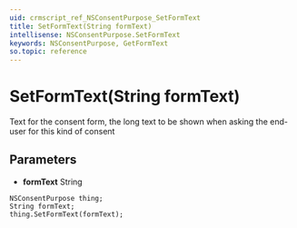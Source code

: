 ```yaml
---
uid: crmscript_ref_NSConsentPurpose_SetFormText
title: SetFormText(String formText)
intellisense: NSConsentPurpose.SetFormText
keywords: NSConsentPurpose, GetFormText
so.topic: reference
---
```


# SetFormText(String formText)

Text for the consent form, the long text to be shown when asking the end-user for this kind of consent

## Parameters

* **formText** String

```crmscript
NSConsentPurpose thing;
String formText;
thing.SetFormText(formText);
```

